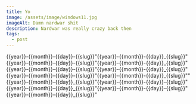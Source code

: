 ```yaml
---
title: Yo
image: /assets/image/windows11.jpg
imageAlt: Damn nardwar shit
description: Nardwar was really crazy back then
tags:
  - post
---
```

{{year}}-{{month}}-{{day}}-{{slug}}﻿"{{year}}-{{month}}-{{day}}\_{{slug}}"{{year}}-{{month}}-{{day}}-{{slug}}"{{year}}-{{month}}-{{day}}\_{{slug}}"{{year}}-{{month}}-{{day}}-{{slug}}"{{year}}-{{month}}-{{day}}\_{{slug}}"{{year}}-{{month}}-{{day}}-{{slug}}"{{year}}-{{month}}-{{day}}\_{{slug}}""{{year}}-{{month}}-{{day}}\_{{slug}}"{{year}}-{{month}}-{{day}}-{{slug}}"{{year}}-{{month}}-{{day}}\_{{slug}}"{{year}}-{{month}}-{{day}}-{{slug}}"{{year}}-{{month}}-{{day}}_{{slug}}"